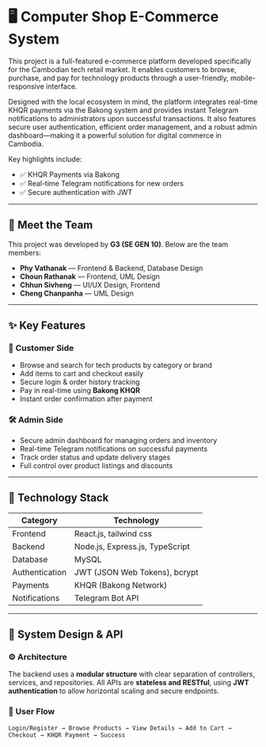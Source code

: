 # 🖥️ Computer Shop E-Commerce System

This project is a full-featured e-commerce platform developed specifically for the Cambodian tech retail market. It enables customers to browse, purchase, and pay for technology products through a user-friendly, mobile-responsive interface.

Designed with the local ecosystem in mind, the platform integrates real-time KHQR payments via the Bakong system and provides instant Telegram notifications to administrators upon successful transactions. It also features secure user authentication, efficient order management, and a robust admin dashboard—making it a powerful solution for digital commerce in Cambodia.

Key highlights include:

- ✅ KHQR Payments via Bakong
- ✅ Real-time Telegram notifications for new orders
- ✅ Secure authentication with JWT
---

## 👥 Meet the Team

This project was developed by **G3 (SE GEN 10)**. Below are the team members:

- **Phy Vathanak** — Frontend & Backend, Database Design  
- **Choun Rathanak** — Frontend, UML Design  
- **Chhun Sivheng** — UI/UX Design, Frontend
- **Cheng Chanpanha** — UML Design  


---

## ✨ Key Features

### 🛒 Customer Side
- Browse and search for tech products by category or brand
- Add items to cart and checkout easily
- Secure login & order history tracking
- Pay in real-time using **Bakong KHQR**
- Instant order confirmation after payment

### 🛠️ Admin Side
- Secure admin dashboard for managing orders and inventory
- Real-time Telegram notifications on successful payments
- Track order status and update delivery stages
- Full control over product listings and discounts

---

## 🚀 Technology Stack

| Category        | Technology                            |
|-----------------|----------------------------------------|
| Frontend        | React.js, tailwind css                 |
| Backend         | Node.js, Express.js, TypeScript        |
| Database        | MySQL                                  |
| Authentication  | JWT (JSON Web Tokens), bcrypt          |
| Payments        | KHQR (Bakong Network)                  |
| Notifications   | Telegram Bot API                       |

---

## 🔧 System Design & API

### ⚙️ Architecture

The backend uses a **modular structure** with clear separation of controllers, services, and repositories. All APIs are **stateless and RESTful**, using **JWT authentication** to allow horizontal scaling and secure endpoints.

### 👣 User Flow

```text
Login/Register → Browse Products → View Details → Add to Cart → Checkout → KHQR Payment → Success
